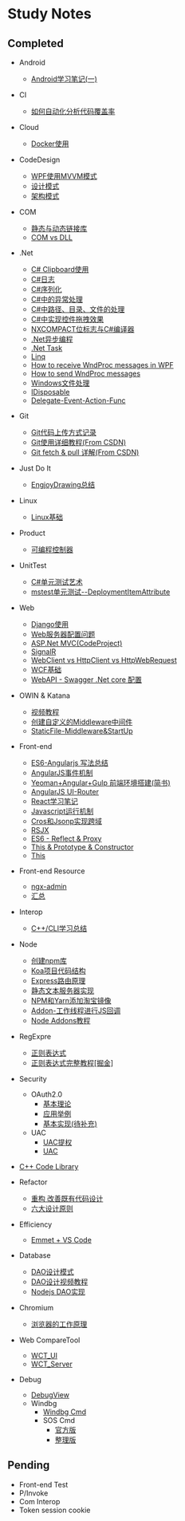 # Study Notes                 
## Completed                 
- Android            

    + [Android学习笔记(一)](https://github.com/xiong-ang/Library/blob/master/Src/Android/Android%E5%AD%A6%E4%B9%A0%E7%AC%94%E8%AE%B0(%E4%B8%80).md)
- CI       

    + [如何自动化分析代码覆盖率](https://github.com/xiong-ang/Library/blob/master/Src/CI/%E5%A6%82%E4%BD%95%E8%87%AA%E5%8A%A8%E5%8C%96%E5%88%86%E6%9E%90%E4%BB%A3%E7%A0%81%E8%A6%86%E7%9B%96%E7%8E%87.md)
- Cloud       

    + [Docker使用](https://github.com/xiong-ang/Library/blob/master/Src/Cloud/Docker%E4%BD%BF%E7%94%A8.md)
- CodeDesign       
    + [WPF使用MVVM模式](https://github.com/xiong-ang/Library/blob/master/Src/CodeDesign/WPF%E4%BD%BF%E7%94%A8MVVM%E6%A8%A1%E5%BC%8F.md)
    + [设计模式](https://github.com/xiong-ang/Library/blob/master/Src/CodeDesign/%E8%AE%BE%E8%AE%A1%E6%A8%A1%E5%BC%8F.md)    
	+ [架构模式](https://www.cnblogs.com/IcanFixIt/p/7518146.html)        
	
- COM       

    + [静态与动态链接库](https://github.com/xiong-ang/Library/blob/master/Src/COM/%E9%9D%99%E6%80%81%E4%B8%8E%E5%8A%A8%E6%80%81%E9%93%BE%E6%8E%A5%E5%BA%93.md)
    + [COM vs DLL](https://github.com/xiong-ang/Library/blob/master/Src/COM/Com%20vs%20Dll.md)
- .Net       
    + [C# Clipboard使用](https://github.com/xiong-ang/Library/blob/master/Src/DotNet/C%23%20Clipboard%E4%BD%BF%E7%94%A8.md)
    + [C#日志](https://github.com/xiong-ang/Library/blob/master/Src/DotNet/C%23%E6%97%A5%E5%BF%97.md)
    + [C#序列化](https://github.com/xiong-ang/Library/blob/master/Src/DotNet/C%23%E5%BA%8F%E5%88%97%E5%8C%96.md)
    + [C#中的异常处理](https://github.com/xiong-ang/Library/blob/master/Src/DotNet/C%23%E4%B8%AD%E7%9A%84%E5%BC%82%E5%B8%B8%E5%A4%84%E7%90%86.md)
    + [C#中路径、目录、文件的处理](https://github.com/xiong-ang/Library/blob/master/Src/DotNet/C%23%E4%B8%AD%E8%B7%AF%E5%BE%84%E3%80%81%E7%9B%AE%E5%BD%95%E3%80%81%E6%96%87%E4%BB%B6%E7%9A%84%E5%A4%84%E7%90%86.md)
    + [C#中实现控件拖拽效果](https://github.com/xiong-ang/Library/blob/master/Src/DotNet/C%23%E4%B8%AD%E5%AE%9E%E7%8E%B0%E6%8E%A7%E4%BB%B6%E6%8B%96%E6%8B%BD%E6%95%88%E6%9E%9C.md)
    + [NXCOMPACT位标志与C#编译器](https://github.com/xiong-ang/Library/blob/master/Src/DotNet/NXCOMPACT%E4%BD%8D%E6%A0%87%E5%BF%97%E4%B8%8EC%23%E7%BC%96%E8%AF%91%E5%99%A8.md)
    + [.Net异步编程](https://github.com/xiong-ang/AsyncInDotNet/blob/master/readme.md)   
    + [.Net Task](https://github.com/xiong-ang/.Net-Task)      
    + [Linq](https://github.com/xiong-ang/LINQDemo)            
    + [How to receive WndProc messages in WPF](https://pingfu.net/receive-wndproc-messages-in-wpf)                               
    + [How to send WndProc messages](http://www.pinvoke.net/default.aspx/user32.sendmessage)             
    + [Windows文件处理](https://github.com/xiong-ang/FileProcesser)                                        
    + [IDisposable](https://www.cnblogs.com/xlshcn/archive/2007/01/16/idisposable.html)   
    + [Delegate-Event-Action-Func](https://github.com/xiong-ang/Delegate-Event-Action-Func)   

- Git       
    + [Git代码上传方式记录](https://github.com/xiong-ang/Library/blob/master/Src/Git/Git%E4%BB%A3%E7%A0%81%E4%B8%8A%E4%BC%A0%E6%96%B9%E5%BC%8F%E8%AE%B0%E5%BD%95.md)    
    + [Git使用详细教程(From CSDN)](https://blog.csdn.net/free_wind22/article/details/50967723)      
    + [Git fetch & pull 详解(From CSDN)](https://blog.csdn.net/qq_36113598/article/details/78906882)       

- Just Do It       

    + [EngjoyDrawing总结](https://github.com/xiong-ang/Library/blob/master/Src/JustDoIt/EngjoyDrawing%E6%80%BB%E7%BB%93.md)
- Linux       

    + [Linux基础](https://github.com/xiong-ang/Library/blob/master/Src/Linux/Linux%E5%9F%BA%E7%A1%80.md)
- Product       

    + [可编程控制器](https://github.com/xiong-ang/Library/blob/master/Src/Product/%E5%8F%AF%E7%BC%96%E7%A8%8B%E6%8E%A7%E5%88%B6%E5%99%A8.md)           
- UnitTest     
    + [C#单元测试艺术](https://github.com/xiong-ang/Library/blob/master/Src/UnitTest/.Net%E5%8D%95%E5%85%83%E6%B5%8B%E8%AF%95%E8%89%BA%E6%9C%AF.md)      
    + [mstest单元测试--DeploymentItemAttribute](https://github.com/xiong-ang/Library/blob/master/Src/UnitTest/mstest%E5%8D%95%E5%85%83%E6%B5%8B%E8%AF%95--DeploymentItemAttribute.md)    
- Web       
    + [Django使用](https://github.com/xiong-ang/Library/blob/master/Src/Web/Django%E4%BD%BF%E7%94%A8.md)
    + [Web服务器配置问题](https://github.com/xiong-ang/Library/blob/master/Src/Web/Web%E6%9C%8D%E5%8A%A1%E5%99%A8%E9%85%8D%E7%BD%AE%E9%97%AE%E9%A2%98.md)       
    + [ASP.Net MVC(CodeProject)](https://www.codeproject.com/Articles/866143/Learn-MVC-step-by-step-in-days-Day)       
    + [SignalR](https://github.com/xiong-ang/SignalRDemo)             
    + [WebClient vs HttpClient vs HttpWebRequest](http://www.diogonunes.com/blog/webclient-vs-httpclient-vs-httpwebrequest/)
    + [WCF基础](https://www.cnblogs.com/iamlilinfeng/category/415833.html)
    + [WebAPI - Swagger .Net core 配置](https://docs.microsoft.com/en-us/aspnet/core/tutorials/getting-started-with-swashbuckle?view=aspnetcore-2.2&tabs=netcore-cli)   

- OWIN & Katana  
    + [视频教程](http://www.jikexueyuan.com/course/1628_3.html)   
    + [创建自定义的Middleware中间件](https://www.cnblogs.com/Leo_wl/p/4625893.html)   
    + [StaticFile-Middleware&StartUp]()

- Front-end    
    + [ES6-Angularjs 写法总结](https://github.com/xiong-ang/ES6-AngularJS1.x/blob/master/readme.md)      
    + [AngularJS事件机制](https://github.com/xiong-ang/Library/blob/master/Src/Front-end/AngularJS%E4%BA%8B%E4%BB%B6%E6%9C%BA%E5%88%B6.md)   
    + [Yeoman+Angular+Gulp 前端环境搭建(简书)](https://www.jianshu.com/p/cb5b76c3aa36)             
    + [AngularJS UI-Router](https://www.cnblogs.com/haogj/p/4885928.html)             
    + [React学习笔记](https://github.com/xiong-ang/React_ToDoList)               
    + [Javascript运行机制](http://www.ruanyifeng.com/blog/2014/10/event-loop.html)           
    + [Cros和Jsonp实现跨域](https://www.jianshu.com/p/94946ca90194)
    + [RSJX](https://segmentfault.com/a/1190000012252368)   
    + [ES6 - Reflect & Proxy](https://blog.csdn.net/u013707249/article/details/78842602)
    + [This & Prototype & Constructor](http://www.cnblogs.com/tinkbell/p/3171303.html)
    + [This](http://2ality.com/2017/12/alternate-this.html)

- Front-end Resource
    + [ngx-admin](https://github.com/akveo/ngx-admin/)
    + [汇总](https://github.com/AngularLovers/AngularCollections)
 
- Interop       

    + [C++/CLI学习总结](https://github.com/xiong-ang/Library/blob/master/Src/Interop/C%2B%2BCLI%E5%AD%A6%E4%B9%A0%E6%80%BB%E7%BB%93.md)                
- Node       

    + [创建npm库](https://github.com/xiong-ang/Library/blob/master/Src/Node/%E5%88%9B%E5%BB%BAnpm%E5%BA%93.md)     
	+ [Koa项目代码结构](https://github.com/liuyahuiZ/server-koa)           
	+ [Express路由原理](https://github.com/xiong-ang/Http_Router)        
	+ [静态文本服务器实现](https://github.com/xiong-ang/StaticWebServer)
	+ [NPM和Yarn添加淘宝镜像](https://www.cnblogs.com/jacksoft/p/7826564.html)
	+ [Addon-工作线程进行JS回调](https://github.com/xiong-ang/Addon-MultiThread-JSCallback)
	+ [Node Addons教程](https://nodeaddons.com/)

- RegExpre         

    + [正则表达式](https://github.com/xiong-ang/Library/blob/master/Src/RegExpre/%E6%AD%A3%E5%88%99%E8%A1%A8%E8%BE%BE%E5%BC%8F.md)                     
    + [正则表达式完整教程[掘金]](https://juejin.im/post/5965943ff265da6c30653879) 
- Security
  + OAuth2.0
  	* [基本理论](http://www.ruanyifeng.com/blog/2014/05/oauth_2_0.html)
  	* [应用举例](https://developer.linkedin.com/zh-cn/docs/oauth2)
  	* [基本实现(待补充)](待补充)
  + UAC
  	* [UAC提权](https://www.cnblogs.com/Chesky/p/UAC_Bypass.html#_caption_3)
	* [UAC](https://docs.microsoft.com/en-us/windows/security/identity-protection/user-account-control/user-account-control-overview)
- [C++ Code Library](https://github.com/xiong-ang/CPPCodeLibrary)                 

- Refactor              
    + [重构 改善既有代码设计]()              
	+ [六大设计原则](https://www.cnblogs.com/dolphin0520/p/3919839.html)           

- Efficiency              
	+ [Emmet + VS Code](http://www.cnblogs.com/summit7ca/p/6944215.html)                   
- Database       
	+ [DAO设计模式](https://blog.csdn.net/coderbruis/article/details/72723840)
	+ [DAO设计视频教程](http://www.mldn.cn/course/75/task/1518/show)
	+ [Nodejs DAO实现](https://github.com/xiong-ang/Node_DAO_Demo)                  

- Chromium          
	+ [浏览器的工作原理](https://www.html5rocks.com/zh/tutorials/internals/howbrowserswork/)              

- Web CompareTool  
	+ [WCT_UI](https://github.com/xiong-ang/WCT_UI)  
	+ [WCT_Server](https://github.com/xiong-ang/WCT_server)   
- Debug   
 	+ [DebugView](https://www.cnblogs.com/hbccdf/p/csharp_debug_induction.html)    
    + Windbg
        * [Windbg Cmd](https://github.com/xiong-ang/Library/blob/master/Src/Windbg/WinDbg_cmds.pdf)
        * SOS Cmd
            - [官方版](http://windbg.xyz/article/view/10-SOS-Extension-Commands)
            - [整理版](https://blog.csdn.net/xiaoyafang123/article/details/73512729)
	
## Pending                               
- Front-end Test     
- P/Invoke    
- Com Interop    
- Token session cookie

